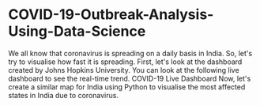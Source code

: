 # COVID-19-Outbreak-Analysis-Using-Data-Science
We all know that coronavirus is spreading on a daily basis in India. So, let's try to visualise how fast it is spreading.  First, let's look at the dashboard created by Johns Hopkins University. You can look at the following live dashboard to see the real-time trend.  COVID-19 Live Dashboard  Now, let's create a similar map for India using Python to visualise the most affected states in India due to coronavirus.
